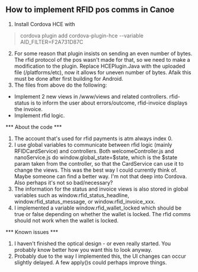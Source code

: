 ## How to implement RFID pos comms in Canoe
 
1. Install Cordova HCE with
> cordova plugin add cordova-plugin-hce --variable AID_FILTER=F2A731D87C 
2. For some reason that plugin insists on sending an even number of bytes. The rfid protocol of the pos wasn't made for that, so we need to make a modification to the plugin. Replace HCEPlugin.Java with the uploaded file (/platforms/etc), now it allows for uneven number of bytes. Afaik this must be done after first building for Android. 
3. The files from above do the following:
 - Implement 2 new views in /www/views and related controllers. rfid-status is to inform the user about errors/outcome, rfid-invoice displays the invoice.
 - Implement rfid logic.
 
*** About the code ***
 
1. The account that's used for rfid payments is atm always index 0. 
2. I use global variables to communicate between rfid logic (mainly RFIDCardService) and controllers. Both welcomeController.js and nanoService.js do window.global_state=$state, which is the $state param taken from the controller, so that the CardService can use it to change the views. This was the best way I could currently think of. Maybe someone can find a better way. I'm not that deep into Cordova. Also perhaps it's not so bad/necessary? 
3. The information for the status and invoice views is also stored in global variables such as window.rfid_status_headline, window.rfid_status_message, or window.rfid_invoice_xxx. 
4. I implemented a variable window.rfid_wallet_locked which should be true or false depending on whether the wallet is locked. The rfid comms should not work when the wallet is locked.
 
*** Known issues ***
 
1. I haven't finished the optical design - or even really started. You probably know better how you want this to look anyway. 
2. Probably due to the way I implemented this, the UI changes can occur slightly delayed. A few apply()s could perhaps improve things.
